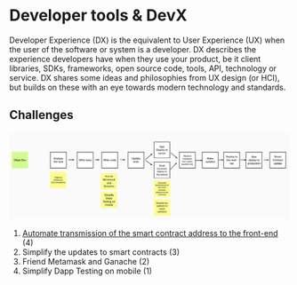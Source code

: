 # Developer tools & DevX

Developer Experience \(DX\) is the equivalent to User Experience \(UX\) when the user of the software or system is a developer. DX describes the experience developers have when they use your product, be it client libraries, SDKs, frameworks, open source code, tools, API, technology or service. DX shares some ideas and philosophies from UX design \(or HCI\), but builds on these with an eye towards modern technology and standards.

## Challenges

![](../../.gitbook/assets/image%20%287%29.png)

1. [Automate transmission of the smart contract address to the front-end](automate-transmission-of-the-smart-contract-address-to-the-front-end.md) \(4\)
2. Simplify the updates to smart contracts \(3\)
3. Friend Metamask and Ganache \(2\)
4. Simplify Dapp Testing on mobile \(1\)



